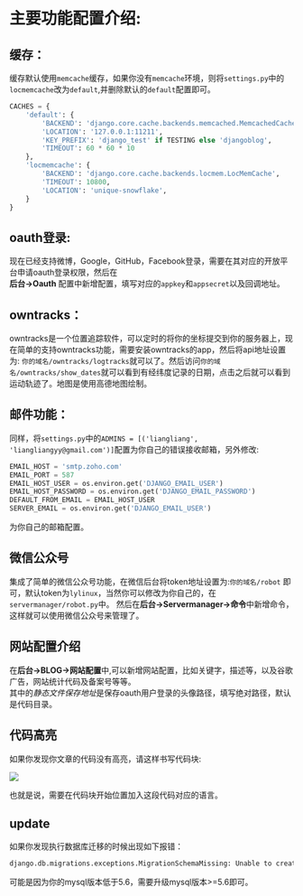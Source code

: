 # 主要功能配置介绍:

## 缓存：
缓存默认使用`memcache`缓存，如果你没有`memcache`环境，则将`settings.py`中的`locmemcache`改为`default`,并删除默认的`default`配置即可。
```python
CACHES = {
    'default': {
        'BACKEND': 'django.core.cache.backends.memcached.MemcachedCache',
        'LOCATION': '127.0.0.1:11211',
        'KEY_PREFIX': 'django_test' if TESTING else 'djangoblog',
        'TIMEOUT': 60 * 60 * 10
    },
    'locmemcache': {
        'BACKEND': 'django.core.cache.backends.locmem.LocMemCache',
        'TIMEOUT': 10800,
        'LOCATION': 'unique-snowflake',
    }
}
```
## oauth登录:

现在已经支持微博，Google，GitHub，Facebook登录，需要在其对应的开放平台申请oauth登录权限，然后在  
**后台->Oauth** 配置中新增配置，填写对应的`appkey`和`appsecret`以及回调地址。  



## owntracks：
owntracks是一个位置追踪软件，可以定时的将你的坐标提交到你的服务器上，现在简单的支持owntracks功能，需要安装owntracks的app，然后将api地址设置为:
`你的域名/owntracks/logtracks`就可以了。然后访问`你的域名/owntracks/show_dates`就可以看到有经纬度记录的日期，点击之后就可以看到运动轨迹了。地图是使用高德地图绘制。

## 邮件功能：
同样，将`settings.py`中的`ADMINS = [('liangliang', 'liangliangyy@gmail.com')]`配置为你自己的错误接收邮箱，另外修改:
```python
EMAIL_HOST = 'smtp.zoho.com'
EMAIL_PORT = 587
EMAIL_HOST_USER = os.environ.get('DJANGO_EMAIL_USER')
EMAIL_HOST_PASSWORD = os.environ.get('DJANGO_EMAIL_PASSWORD')
DEFAULT_FROM_EMAIL = EMAIL_HOST_USER
SERVER_EMAIL = os.environ.get('DJANGO_EMAIL_USER')
```
为你自己的邮箱配置。

## 微信公众号
集成了简单的微信公众号功能，在微信后台将token地址设置为:`你的域名/robot` 即可，默认token为`lylinux`，当然你可以修改为你自己的，在`servermanager/robot.py`中。
然后在**后台->Servermanager->命令**中新增命令，这样就可以使用微信公众号来管理了。  
## 网站配置介绍  
在**后台->BLOG->网站配置**中,可以新增网站配置，比如关键字，描述等，以及谷歌广告，网站统计代码及备案号等等。  
其中的*静态文件保存地址*是保存oauth用户登录的头像路径，填写绝对路径，默认是代码目录。
## 代码高亮
如果你发现你文章的代码没有高亮，请这样书写代码块:  

![](https://resource.lylinux.net/image/codelang.png)  


也就是说，需要在代码块开始位置加入这段代码对应的语言。

## update
如果你发现执行数据库迁移的时候出现如下报错：
```python
django.db.migrations.exceptions.MigrationSchemaMissing: Unable to create the django_migrations table ((1064, "You have an error in your SQL syntax; check the manual that corresponds to your MySQL server version for the right syntax to use near '(6) NOT NULL)' at line 1"))
```
可能是因为你的mysql版本低于5.6，需要升级mysql版本>=5.6即可。
